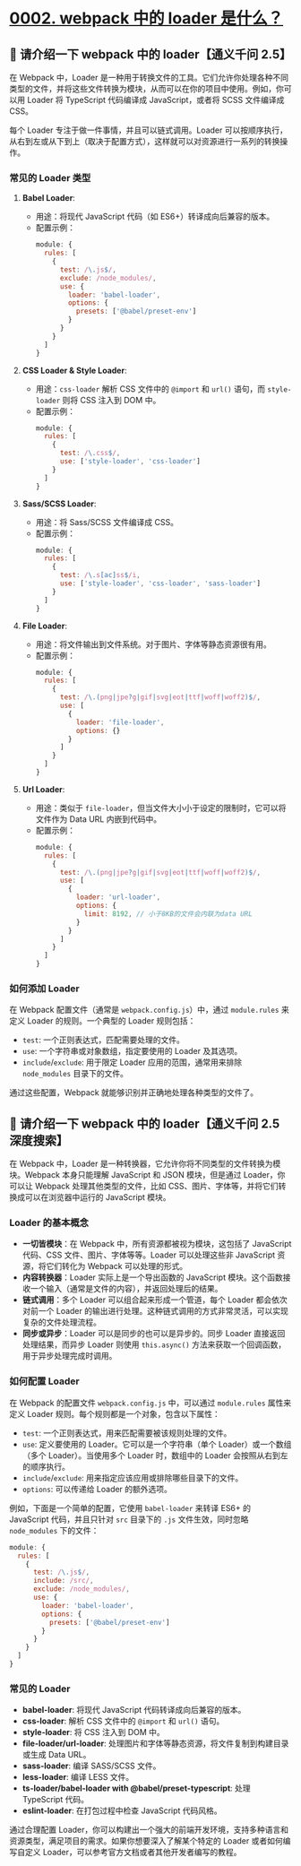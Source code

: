 # [0002. webpack 中的 loader 是什么？](https://github.com/Tdahuyou/webpack/tree/main/0002.%20webpack%20%E4%B8%AD%E7%9A%84%20loader%20%E6%98%AF%E4%BB%80%E4%B9%88%EF%BC%9F)


## 🤖 请介绍一下 webpack 中的 loader【通义千问 2.5】

在 Webpack 中，Loader 是一种用于转换文件的工具。它们允许你处理各种不同类型的文件，并将这些文件转换为模块，从而可以在你的项目中使用。例如，你可以用 Loader 将 TypeScript 代码编译成 JavaScript，或者将 SCSS 文件编译成 CSS。

每个 Loader 专注于做一件事情，并且可以链式调用。Loader 可以按顺序执行，从右到左或从下到上（取决于配置方式），这样就可以对资源进行一系列的转换操作。

### 常见的 Loader 类型

1. **Babel Loader**:
   - 用途：将现代 JavaScript 代码（如 ES6+）转译成向后兼容的版本。
   - 配置示例：
     ```javascript
     module: {
       rules: [
         {
           test: /\.js$/,
           exclude: /node_modules/,
           use: {
             loader: 'babel-loader',
             options: {
               presets: ['@babel/preset-env']
             }
           }
         }
       ]
     }
     ```

2. **CSS Loader & Style Loader**:
   - 用途：`css-loader` 解析 CSS 文件中的 `@import` 和 `url()` 语句，而 `style-loader` 则将 CSS 注入到 DOM 中。
   - 配置示例：
     ```javascript
     module: {
       rules: [
         {
           test: /\.css$/,
           use: ['style-loader', 'css-loader']
         }
       ]
     }
     ```

3. **Sass/SCSS Loader**:
   - 用途：将 Sass/SCSS 文件编译成 CSS。
   - 配置示例：
     ```javascript
     module: {
       rules: [
         {
           test: /\.s[ac]ss$/i,
           use: ['style-loader', 'css-loader', 'sass-loader']
         }
       ]
     }
     ```

4. **File Loader**:
   - 用途：将文件输出到文件系统。对于图片、字体等静态资源很有用。
   - 配置示例：
     ```javascript
     module: {
       rules: [
         {
           test: /\.(png|jpe?g|gif|svg|eot|ttf|woff|woff2)$/,
           use: [
             {
               loader: 'file-loader',
               options: {}
             }
           ]
         }
       ]
     }
     ```

5. **Url Loader**:
   - 用途：类似于 `file-loader`，但当文件大小小于设定的限制时，它可以将文件作为 Data URL 内嵌到代码中。
   - 配置示例：
     ```javascript
     module: {
       rules: [
         {
           test: /\.(png|jpe?g|gif|svg|eot|ttf|woff|woff2)$/,
           use: [
             {
               loader: 'url-loader',
               options: {
                 limit: 8192, // 小于8KB的文件会内联为data URL
               }
             }
           ]
         }
       ]
     }
     ```

### 如何添加 Loader

在 Webpack 配置文件（通常是 `webpack.config.js`）中，通过 `module.rules` 来定义 Loader 的规则。一个典型的 Loader 规则包括：

- `test`: 一个正则表达式，匹配需要处理的文件。
- `use`: 一个字符串或对象数组，指定要使用的 Loader 及其选项。
- `include`/`exclude`: 用于限定 Loader 应用的范围，通常用来排除 `node_modules` 目录下的文件。

通过这些配置，Webpack 就能够识别并正确地处理各种类型的文件了。

## 🤖 请介绍一下 webpack 中的 loader【通义千问 2.5 深度搜索】

在 Webpack 中，Loader 是一种转换器，它允许你将不同类型的文件转换为模块。Webpack 本身只能理解 JavaScript 和 JSON 模块，但是通过 Loader，你可以让 Webpack 处理其他类型的文件，比如 CSS、图片、字体等，并将它们转换成可以在浏览器中运行的 JavaScript 模块。

### Loader 的基本概念

- **一切皆模块**：在 Webpack 中，所有资源都被视为模块，这包括了 JavaScript 代码、CSS 文件、图片、字体等等。Loader 可以处理这些非 JavaScript 资源，将它们转化为 Webpack 可以处理的形式。
- **内容转换器**：Loader 实际上是一个导出函数的 JavaScript 模块。这个函数接收一个输入（通常是文件的内容），并返回处理后的结果。
- **链式调用**：多个 Loader 可以组合起来形成一个管道，每个 Loader 都会依次对前一个 Loader 的输出进行处理。这种链式调用的方式非常灵活，可以实现复杂的文件处理流程。
- **同步或异步**：Loader 可以是同步的也可以是异步的。同步 Loader 直接返回处理结果，而异步 Loader 则使用 `this.async()` 方法来获取一个回调函数，用于异步处理完成时调用。

### 如何配置 Loader

在 Webpack 的配置文件 `webpack.config.js` 中，可以通过 `module.rules` 属性来定义 Loader 规则。每个规则都是一个对象，包含以下属性：

- `test`: 一个正则表达式，用来匹配需要被该规则处理的文件。
- `use`: 定义要使用的 Loader。它可以是一个字符串（单个 Loader）或一个数组（多个 Loader）。当使用多个 Loader 时，数组中的 Loader 会按照从右到左的顺序执行。
- `include`/`exclude`: 用来指定应该应用或排除哪些目录下的文件。
- `options`: 可以传递给 Loader 的额外选项。

例如，下面是一个简单的配置，它使用 `babel-loader` 来转译 ES6+ 的 JavaScript 代码，并且只针对 `src` 目录下的 `.js` 文件生效，同时忽略 `node_modules` 下的文件：

```javascript
module: {
  rules: [
    {
      test: /\.js$/,
      include: /src/,
      exclude: /node_modules/,
      use: {
        loader: 'babel-loader',
        options: {
          presets: ['@babel/preset-env']
        }
      }
    }
  ]
}
```

### 常见的 Loader

- **babel-loader**: 将现代 JavaScript 代码转译成向后兼容的版本。
- **css-loader**: 解析 CSS 文件中的 `@import` 和 `url()` 语句。
- **style-loader**: 将 CSS 注入到 DOM 中。
- **file-loader/url-loader**: 处理图片和字体等静态资源，将文件复制到构建目录或生成 Data URL。
- **sass-loader**: 编译 SASS/SCSS 文件。
- **less-loader**: 编译 LESS 文件。
- **ts-loader/babel-loader with @babel/preset-typescript**: 处理 TypeScript 代码。
- **eslint-loader**: 在打包过程中检查 JavaScript 代码风格。

通过合理配置 Loader，你可以构建出一个强大的前端开发环境，支持多种语言和资源类型，满足项目的需求。如果你想要深入了解某个特定的 Loader 或者如何编写自定义 Loader，可以参考官方文档或者其他开发者编写的教程。